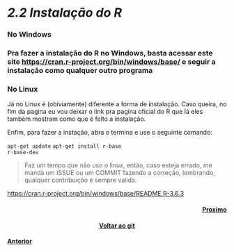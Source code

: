 <h1><b><i>2.2 Instalação do R</i></b></h1>

<h3>No Windows<h3>

<p>Pra fazer a instalação do R no Windows, basta acessar este site <a href="https://cran.r-project.org/bin/windows/base/">https://cran.r-project.org/bin/windows/base/</a> e seguir a instalação como qualquer outro programa</p>

<h3>No Linux</h3>

<p>Já no Linux é (obiviamente) diferente a forma de instalação. Caso queira, no fim da pagina eu vou deixar o link pra pagina oficial do R que lá eles também mostram como que é feito a instalação.</p>
<p>Enfim, para fazer a instação, abra o termina e use o seguinte comando:</p>

<code>apt-get update</code>
<code>apt-get install r-base r-base-dev</code>

<blockquote>Faz um tempo que não uso o linux, então, caso esteja errado, me manda um ISSUE ou um COMMIT fazendo a correção, lembrando, qualquer contribuição é sempre valida.</blockquote>

<a href="https://cran.r-project.org/bin/windows/base/README.R-3.6.3">https://cran.r-project.org/bin/windows/base/README.R-3.6.3</a>

<h4 align="Right"><a href="">Proximo</a></h4>
<h4 align="Center"><a href="https://github.com/SaLandini/r4noobs">Voltar ao git</a></h4>
<h4><a href="https://github.com/SaLandini/r4noobs/blob/master/ambiente_conf/intro.md">Anterior</a></h4>